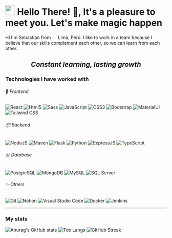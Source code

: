 <h1> <img src="https://user-images.githubusercontent.com/90701894/146861242-b5e4a0c3-7035-4a1a-af74-20778bb5fbaa.gif" width="30"> Hello There! 👋, It's a pleasure to meet you. Let's make magic happen  </h1>
<p>
  Hi I'm Sebastián from <img src="https://cdn-icons-png.flaticon.com/512/197/197563.png" width="15"> Lima, Perú.
  I like to work in a team because I believe that our skills complement each other, so we can learn from each other.
</p>
<h2 align="center"> <i> Constant learning, lasting growth </i></h2>

<h3>Technologies I have worked with</h3>

<h6>🎨 Frontend </h6>

<p>
  <img alt="React" src="https://img.shields.io/badge/-React-087ea4?style=flat-curve&logo=react&logoColor=000000">
  <img alt="Html5" src="https://img.shields.io/badge/-HTML5-E34F26?style=flat-curve&logo=html5&logoColor=white" />
  <img alt="Sass" src="https://img.shields.io/badge/-Sass-c76494?style=flat-curve&amp;logo=sass&amp;logoColor=white">
  <img alt="JavaScript" src="https://img.shields.io/badge/-JavaScript-f0db4f?style=flat-curve&logo=javascript&logoColor=white" />
  <img alt="CSS3" src="https://img.shields.io/badge/-CSS-264de4?style=flat-curve&logo=css3&logoColor=white" />
  <img alt="Bootstrap" src="https://img.shields.io/badge/-Bootstrap-8e17fd?style=flat-curve&logo=bootstrap&logoColor=white" />
  <img alt="MaterialUI" src="https://img.shields.io/badge/-Material UI-007FFF?style=flat-curve&logo=mui&logoColor=white" />
  <img alt="Tailwind CSS" src="https://img.shields.io/badge/-Tailwind CSS-06B6D4?style=flat-curve&logo=tailwindcss&logoColor=white" />
</p>

<h6>📦 Backend </h6>
<p>
  <img alt="NodeJS" src="https://img.shields.io/badge/NodeJS-43853d?style=style%3Dflat-curve&logo=nodedotjs&logoColor=FFFFFF">
  <img alt="Maven" src="https://img.shields.io/badge/-Maven-a7215b?style=flat-curve&logo=apache&logoColor=white" />
  <img alt="Flask" src="https://img.shields.io/badge/-Flask-000000?style=flat-curve&logo=flask&logoColor=white" />
  <img alt="Python" src="https://img.shields.io/badge/-Python-3776AB?style=flat-curve&logo=python&logoColor=white" />
  <img alt="ExpressJS" src="https://img.shields.io/badge/ExpressJS-333?style=style%3Dflat-curve&logo=express&logoColor=FFFFFF">
  <img alt="TypeScript" src="https://img.shields.io/badge/-TypeScript-3178C6?style=flat-curve&logo=typescript&logoColor=white" />
</p>

<h6>📊 Database </h6>
<p>
  <img alt="PostgreSQL" src="https://img.shields.io/badge/PostgreSql-336791?style=style%3Dflat-curve&logo=postgresql&logoColor=FFFFFF">
  <img alt="MongoDB" src="https://img.shields.io/badge/MongoDB-13aa52?style=style%3Dflat-curve&logo=mongodb&logoColor=FFFFFF">
  <img alt="MySQL" src="https://img.shields.io/badge/-MySql-4479A1?style=flat-curve&logo=mysql&logoColor=white" />
  <img alt="SQL Server" src="https://img.shields.io/badge/-SQL%20Server-CC2927?style=flat-curve&logo=microsoftsqlserver&logoColor=ffffff" /> 
</p>

<h6>✨ Others </h6>
<p>
  <img alt="Git" src="https://img.shields.io/badge/-Git-F05032?style=flat-curve&logo=git&logoColor=white" />
  <img alt="Notion" src="https://img.shields.io/badge/-Notion-121212?style=flat-curve&logo=notion&logoColor=white" />
  <img alt="Visual Studio Code" src="https://img.shields.io/badge/Visual%20Studio%20Code-0066b8?style=style%3Dflat-curve&logo=visualstudiocode&logoColor=FFFFFF">
  <img alt="Docker" src="https://img.shields.io/badge/Docker-2496ED?style=style%3Dflat-curve&logo=docker&logoColor=FFFFFF">
  <img alt="Jenkins" src="https://img.shields.io/badge/Jenkins-D24939?style=style%3Dflat-curve&logo=jenkins&logoColor=FFFFFF">
</p>


--- 

<h3>My stats</h3>
<p>

  <img alt="Anurag's GitHub stats" src="https://github-readme-stats.vercel.app/api?username=SebaschaM&amp;hide=contribs&amp;count_private=true&amp;show_icons=true&amp;theme=shades-of-purple" >
  <img alt="Top Langs" src="https://github-readme-stats.vercel.app/api/top-langs/?username=SebaschaM&amp;layout=compact&amp;show_icons=true&amp;theme=shades-of-purple">
  <img alt="GitHub Streak" src="https://github-readme-streak-stats.herokuapp.com?user=SebaschaM&amp;theme=radical&amp;hide_border=true&amp;date_format=M%20j%5B%2C%20Y%5D">
</p>
